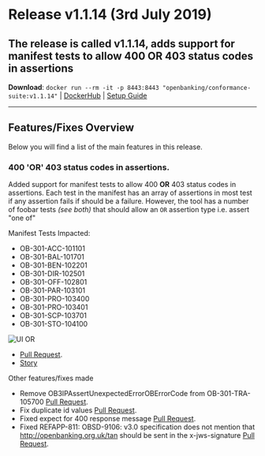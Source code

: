 # Release v1.1.14 (3rd July 2019)

The release is called **v1.1.14**, adds support for manifest tests to allow 400 **OR** 403 status codes in assertions
---
**Download**: `docker run --rm -it -p 8443:8443 "openbanking/conformance-suite:v1.1.14"` | [DockerHub](https://hub.docker.com/r/openbanking/conformance-suite) | [Setup Guide](https://bitbucket.org/openbankingteam/conformance-suite/src/develop/docs/setup-guide.md)

---

## Features/Fixes Overview

Below you will find a list of the main features in this release.

### 400 'OR' 403 status codes in assertions.

Added support for manifest tests to allow 400 **OR** 403 status codes in assertions. Each test in the manifest has an array of assertions in most test if any assertion fails if should be a failure. However, the tool has a number of foobar tests *(see both)* that should allow an `OR` assertion type i.e. assert "one of"

Manifest Tests Impacted:

* OB‌-301-ACC‌-101101
* OB‌-301-BAL‌-101701
* OB‌-301-BEN‌-102201
* OB‌-301-DIR‌-102501
* OB‌-301-OFF‌-102801
* OB‌-301-PAR‌-103101
* OB‌-301-PRO‌-103400
* OB‌-301-PRO‌-103401
* OB‌-301-SCP‌-103701
* OB‌-301-STO‌-104100

![UI OR](https://bitbucket.org/repo/z8qkBnL/images/55902331-Screenshot%202019-07-02%20at%2013.56.28.png)

* [Pull Request](https://bitbucket.org/openbankingteam/conformance-suite/pull-requests/396).
* [Story](https://openbanking.atlassian.net/browse/REFAPP-773)


Other features/fixes made

* Remove OB3IPAssertUnexpectedErrorOBErrorCode from OB-301-TRA-105700 [Pull Request](https://bitbucket.org/openbankingteam/conformance-suite/pull-requests/390).
* Fix duplicate id values [Pull Request](https://bitbucket.org/openbankingteam/conformance-suite/pull-requests/398).
* Fixed expect for 400 response message [Pull Request](https://bitbucket.org/openbankingteam/conformance-suite/pull-requests/393).
* Fixed REFAPP-811: OBSD-9106: v3.0 specification does not mention that http://openbanking.org.uk/tan should be sent in the x-jws-signature  [Pull Request](https://bitbucket.org/openbankingteam/conformance-suite/pull-requests/394).